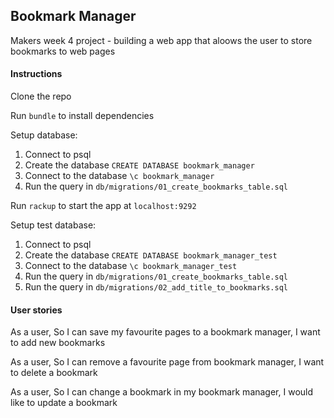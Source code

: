 Bookmark Manager
----------------

Makers week 4 project - building a web app that aloows the user to store bookmarks to web pages

#### Instructions

Clone the repo 

Run `bundle` to install dependencies

Setup database:
1. Connect to psql
2. Create the database `CREATE DATABASE bookmark_manager`
3. Connect to the database `\c bookmark_manager`
4. Run the query in `db/migrations/01_create_bookmarks_table.sql`

Run `rackup` to start the app at `localhost:9292`

Setup test database:
1. Connect to psql
2. Create the database `CREATE DATABASE bookmark_manager_test`
3. Connect to the database `\c bookmark_manager_test`
4. Run the query in `db/migrations/01_create_bookmarks_table.sql`
5. Run the query in `db/migrations/02_add_title_to_bookmarks.sql`

#### User stories

As a user,
So I can save my favourite pages to a bookmark manager,
I want to add new bookmarks

As a user,
So I can remove a favourite page from bookmark manager,
I want to delete a bookmark

As a user,
So I can change a bookmark in my bookmark manager,
I would like to update a bookmark
